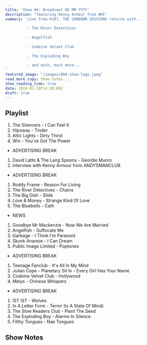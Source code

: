 ```yaml
---
title: 'Show #4: Broadcast DD MM YYYY'
description: "featuring Kenny Armour from AMC"
summary: 'Live from K107, THE SUNDOWN SESSIONS returns with...
 
          - The River Detectives
                    
          - Angelfish
          
          - Codeine Velvet Club
          
          - The Exploding Boy
          
          - and much, much more...
'
featured_image: "/images/004-show-logo.jpeg"
read_more_copy: Show notes...
show_reading_time: true
date: 2024-01-19T14:30:09Z
draft: true
---
```


## Playlist

1. The Silencers - I Can Feel It
2. Hipsway - Tinder
3. Attic Lights - Dirty Thirst
4. Win - You've Got The Power

- ADVERTISING BREAK

1. David Latto & The Lang Spoons - Geordie Munro
2. Interview with Kenny Armour from ANDYSMANCLUB

- ADVERTISING BREAK

1. Roddy Frame - Reason For Living
2. The River Detectives - Chains
3. The Big Dish - Slide
4. Love & Money - Strange Kind Of Love
5. The Bluebells - Cath

- NEWS

1. Goodbye Mr Mackenzie - Now We Are Married
2. Angelfish - Suffocate Me
3. Garbage - I Think I'm Paranoid
4. Skunk Anansie - I Can Dream
5. Public Image Limited - Poptones

- ADVERTISING BREAK

1. Teenage Fanclub - It's All In My Mind
2. Julian Cope - Planetary Sit In - Every Girl Has Your Name
3. Codeine Velvet Club - Hollywood
4. Melys - Chinese Whispers

- ADVERTISING BREAK

1. IST IST - Wolves
2. In A Letter Form -  Terror (Is A State Of Mind)
3. The Slow Readers Club - Plant The Seed
4. The Exploding Boy - Alarms In Silence
5. Filthy Tongues - Nae Tongues

## Show Notes 

